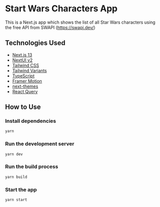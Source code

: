 # Start Wars Characters App

This is a Next.js app which shows the list of all Star Wars characters using the free API from SWAPI (https://swapi.dev/)

## Technologies Used

- [Next.js 13](https://nextjs.org/docs/getting-started)
- [NextUI v2](https://nextui.org/)
- [Tailwind CSS](https://tailwindcss.com/)
- [Tailwind Variants](https://tailwind-variants.org)
- [TypeScript](https://www.typescriptlang.org/)
- [Framer Motion](https://www.framer.com/motion/)
- [next-themes](https://github.com/pacocoursey/next-themes)
- [React Query](https://tanstack.com/query/v3/)

## How to Use

### Install dependencies

```bash
yarn
```

### Run the development server

```bash
yarn dev
```

### Run the build process

```bash
yarn build
```


### Start the app

```bash
yarn start
```
